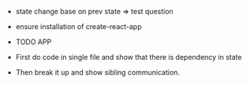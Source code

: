 * state change base on prev state => test question
* ensure installation of create-react-app

* TODO APP
* First do code in single file and show that there is dependency in state
* Then break it up and show sibling communication.